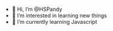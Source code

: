 - 👋 Hi, I’m @HSPandy
- 👀 I’m interested in learning new things
- 🌱 I’m currently learning Javascript


<!---
HSPandy/HSPandy is a ✨ special ✨ repository because its `README.md` (this file) appears on your GitHub profile.
You can click the Preview link to take a look at your changes.
--->
